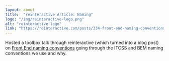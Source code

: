 ```yaml
---
layout: about
title:  "reinteractive Article: Naming"
logo: "/img/reinteractive-logo.png"
alt: "reinteractive logo"
link: "https://reinteractive.com/posts/334-front-end-naming-conventions"
---
```


Hosted a toolbox talk through reinteractive (which turned into a blog post) on [Front End naming conventions](/publications/#reinteractive-naming-2017) going through the ITCSS and BEM naming conventions we use and why.
